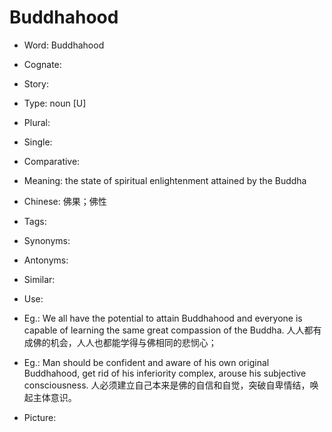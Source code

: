 # Buddhahood

- Word: Buddhahood
- Cognate: 
- Story: 

- Type: noun [U]
- Plural: 
- Single: 
- Comparative: 
- Meaning: the state of spiritual enlightenment attained by the Buddha
- Chinese: 佛果；佛性
- Tags: 
- Synonyms: 
- Antonyms: 
- Similar: 
- Use: 
- Eg.: We all have the potential to attain Buddhahood and everyone is capable of learning the same great compassion of the Buddha. 人人都有成佛的机会，人人也都能学得与佛相同的悲悯心；
- Eg.: Man should be confident and aware of his own original Buddhahood, get rid of his inferiority complex, arouse his subjective consciousness. 人必须建立自己本来是佛的自信和自觉，突破自卑情结，唤起主体意识。
- Picture: 

